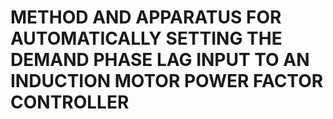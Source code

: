 # METHOD AND APPARATUS FOR AUTOMATICALLY SETTING THE DEMAND PHASE LAG INPUT TO AN INDUCTION MOTOR POWER FACTOR CONTROLLER